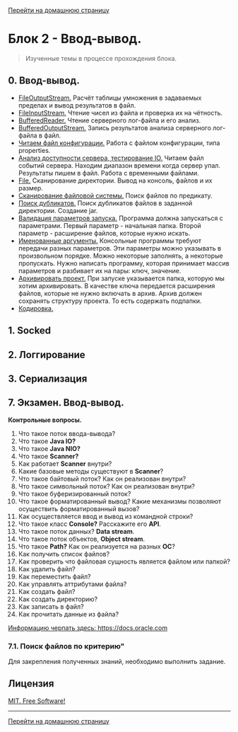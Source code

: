 [Перейти на домашнюю страницу](../README.md)

# Блок 2 - Ввод-вывод.
> Изученные темы в процессе прохождения блока.

## 0. Ввод-вывод. 
* [FileOutputStream.](https://github.com/ViktorJava/job4j_design/issues/33) Расчёт таблицы умножения в задаваемых пределах и вывод результатов в файл.
* [FileInputStream.](https://github.com/ViktorJava/job4j_design/issues/34) Чтение чисел из файла и проверка их на чётность.
* [BufferedReader.](https://github.com/ViktorJava/job4j_design/issues/36) Чтение серверного лог-файла и его анализ. 
* [BufferedOutputStream.](https://github.com/ViktorJava/job4j_design/issues/37) Запись результатов анализа серверного лог-файла в файл.
* [Читаем файл конфигурации.](https://github.com/ViktorJava/job4j_design/issues/38) Работа с файлом конфигурации, типа properties.
* [Анализ доступности сервера, тестирование IO.](https://github.com/ViktorJava/job4j_design/issues/39) Читаем файл событий сервера. Находим диапазон времени когда сервер упал. Результаты пишем в файл. Работа с временными файлами.
* [File.](https://github.com/ViktorJava/job4j_design/issues/40) Сканирование директории. Вывод на консоль, файлов и их размер.
* [Сканирование файловой системы.](https://github.com/ViktorJava/job4j_design/issues/41) Поиск файлов по предикату.
* [Поиск дубликатов.](https://github.com/ViktorJava/job4j_design/issues/43) Поиск дубликатов файлов в заданной директории. Создание jar.
* [Валидация параметров запуска.](https://github.com/ViktorJava/job4j_design/issues/41) Программа должна запускаться с параметрами. Первый параметр - начальная папка. Второй параметр - расширение файлов, которые нужно искать.
* [Именованные аргументы.](https://github.com/ViktorJava/job4j_design/issues/44) Консольные программы требуют передачи разных параметров. Эти параметры можно указывать в произвольном порядке. Можно некоторые заполнять, а некоторые пропускать. Нужно написать программу, которая принимает массив параметров и разбивает их на пары: ключ, значение.
* [Архивировать проект.](https://github.com/ViktorJava/job4j_design/issues/45) При запуске указывается папка, которую мы хотим архивировать. В качестве ключа передается  расширения файлов, которые не нужно включать в архив. Архив должен сохранять структуру проекта. То есть содержать подпапки.
* [Кодировка.](#)
## 1. Socked

## 2. Логгирование 

## 3. Сериализация

## 7. Экзамен. Ввод-вывод.
**Контрольные вопросы.**
1. Что такое поток ввода-вывода?
2. Что такое **Java IO?**
3. Что такое **Java NIO?**
4. Что такое **Scanner?** 
5. Как работает **Scanner** внутри?
6. Какие базовые методы существуют в **Scanner**?
7. Что такое байтовый поток? Как он реализован внутри?
8. Что такое символьный поток? Как он реализован внутри?
9. Что такое буферизированный поток? 
10. Что такое форматированный вывод? Какие механизмы позволяют осуществить форматированный вызов?
11. Как осуществляется ввод и вывод из командной строки?
12. Что такое класс **Console?** Расскажите его **API**.
13. Что такое поток данных? **Data stream**.
14. Что такое поток объектов, **Object stream**.
15. Что такое **Path?** Как он реализуется на разных **ОС**?
16. Как получить список файлов?
17. Как проверить что файловая сущность является файлом или папкой?
18. Как удалить файл?
19. Как переместить файл?
20. Как управлять аттрибутами файла?
21. Как создать файл? 
22. Как создать директорию?
23. Как записать в файл?
24. Как прочитать данные из файла?

<a href="https://docs.oracle.com/javase/tutorial/essential/io/index.html" target="_blank">Информацию черпать здесь: https://docs.oracle.com</a>

### 7.1. Поиск файлов по критерию"
Для закрепления полученных знаний, необходимо выполнить задание.

## Лицензия

[MIT. Free Software!](https://github.com/ViktorJava/job4j/tree/master/LICENSE)

---

[Перейти на домашнюю страницу](../README.md)
